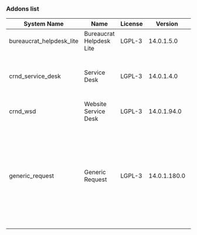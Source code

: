 ### Addons list

| System Name | Name | License | Version | Summary | Price |
|---|---|---|---|---|---|
| bureaucrat_helpdesk_lite | Bureaucrat Helpdesk Lite | LGPL-3 | 14.0.1.5.0 |          Help desk      | 0.0 |
| crnd_service_desk | Service Desk | LGPL-3 | 14.0.1.4.0 |          Process addon for the Website Service Desk application.      |  |
| crnd_wsd | Website Service Desk | LGPL-3 | 14.0.1.94.0 | Website UI for Service Desk |  |
| generic_request | Generic Request | LGPL-3 | 14.0.1.180.0 |          Incident management and helpdesk system - logging, recording,         tracking, addressing, handling and archiving         issues that occur in daily routine.      |  |
